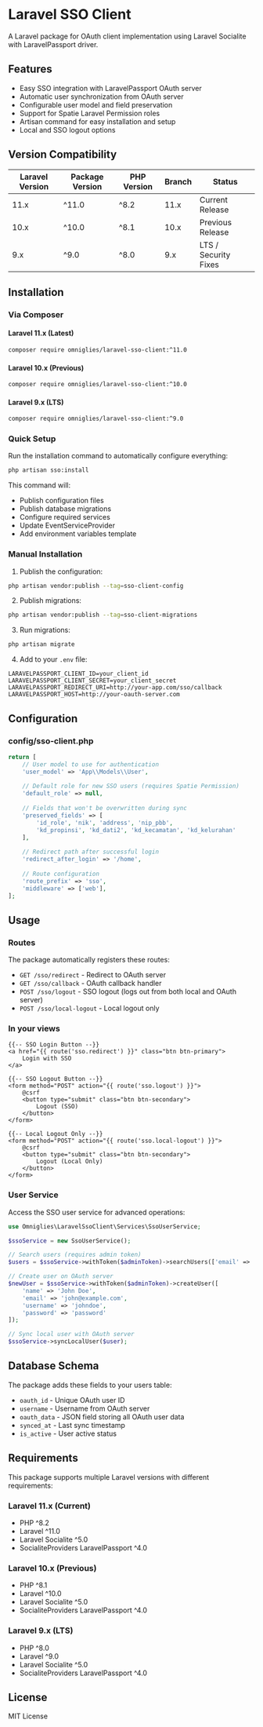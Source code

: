 # Laravel SSO Client

A Laravel package for OAuth client implementation using Laravel Socialite with LaravelPassport driver.

## Features

- Easy SSO integration with LaravelPassport OAuth server
- Automatic user synchronization from OAuth server
- Configurable user model and field preservation
- Support for Spatie Laravel Permission roles
- Artisan command for easy installation and setup
- Local and SSO logout options

## Version Compatibility

| Laravel Version | Package Version | PHP Version | Branch | Status |
|----------------|-----------------|-------------|--------|--------|
| 11.x | ^11.0 | ^8.2 | 11.x | Current Release |
| 10.x | ^10.0 | ^8.1 | 10.x | Previous Release |
| 9.x | ^9.0 | ^8.0 | 9.x | LTS / Security Fixes |

## Installation

### Via Composer

#### Laravel 11.x (Latest)
```bash
composer require omniglies/laravel-sso-client:^11.0
```

#### Laravel 10.x (Previous)
```bash
composer require omniglies/laravel-sso-client:^10.0
```

#### Laravel 9.x (LTS)
```bash
composer require omniglies/laravel-sso-client:^9.0
```

### Quick Setup

Run the installation command to automatically configure everything:

```bash
php artisan sso:install
```

This command will:
- Publish configuration files
- Publish database migrations
- Configure required services
- Update EventServiceProvider
- Add environment variables template

### Manual Installation

1. Publish the configuration:
```bash
php artisan vendor:publish --tag=sso-client-config
```

2. Publish migrations:
```bash
php artisan vendor:publish --tag=sso-client-migrations
```

3. Run migrations:
```bash
php artisan migrate
```

4. Add to your `.env` file:
```env
LARAVELPASSPORT_CLIENT_ID=your_client_id
LARAVELPASSPORT_CLIENT_SECRET=your_client_secret
LARAVELPASSPORT_REDIRECT_URI=http://your-app.com/sso/callback
LARAVELPASSPORT_HOST=http://your-oauth-server.com
```

## Configuration

### config/sso-client.php

```php
return [
    // User model to use for authentication
    'user_model' => 'App\\Models\\User',
    
    // Default role for new SSO users (requires Spatie Permission)
    'default_role' => null,
    
    // Fields that won't be overwritten during sync
    'preserved_fields' => [
        'id_role', 'nik', 'address', 'nip_pbb', 
        'kd_propinsi', 'kd_dati2', 'kd_kecamatan', 'kd_kelurahan'
    ],
    
    // Redirect path after successful login
    'redirect_after_login' => '/home',
    
    // Route configuration
    'route_prefix' => 'sso',
    'middleware' => ['web'],
];
```

## Usage

### Routes

The package automatically registers these routes:

- `GET /sso/redirect` - Redirect to OAuth server
- `GET /sso/callback` - OAuth callback handler
- `POST /sso/logout` - SSO logout (logs out from both local and OAuth server)
- `POST /sso/local-logout` - Local logout only

### In your views

```blade
{{-- SSO Login Button --}}
<a href="{{ route('sso.redirect') }}" class="btn btn-primary">
    Login with SSO
</a>

{{-- SSO Logout Button --}}
<form method="POST" action="{{ route('sso.logout') }}">
    @csrf
    <button type="submit" class="btn btn-secondary">
        Logout (SSO)
    </button>
</form>

{{-- Local Logout Only --}}
<form method="POST" action="{{ route('sso.local-logout') }}">
    @csrf
    <button type="submit" class="btn btn-secondary">
        Logout (Local Only)
    </button>
</form>
```

### User Service

Access the SSO user service for advanced operations:

```php
use Omniglies\LaravelSsoClient\Services\SsoUserService;

$ssoService = new SsoUserService();

// Search users (requires admin token)
$users = $ssoService->withToken($adminToken)->searchUsers(['email' => 'user@example.com']);

// Create user on OAuth server
$newUser = $ssoService->withToken($adminToken)->createUser([
    'name' => 'John Doe',
    'email' => 'john@example.com',
    'username' => 'johndoe',
    'password' => 'password'
]);

// Sync local user with OAuth server
$ssoService->syncLocalUser($user);
```

## Database Schema

The package adds these fields to your users table:

- `oauth_id` - Unique OAuth user ID
- `username` - Username from OAuth server
- `oauth_data` - JSON field storing all OAuth user data
- `synced_at` - Last sync timestamp
- `is_active` - User active status

## Requirements

This package supports multiple Laravel versions with different requirements:

### Laravel 11.x (Current)
- PHP ^8.2
- Laravel ^11.0
- Laravel Socialite ^5.0
- SocialiteProviders LaravelPassport ^4.0

### Laravel 10.x (Previous)
- PHP ^8.1
- Laravel ^10.0
- Laravel Socialite ^5.0
- SocialiteProviders LaravelPassport ^4.0

### Laravel 9.x (LTS)
- PHP ^8.0
- Laravel ^9.0
- Laravel Socialite ^5.0
- SocialiteProviders LaravelPassport ^4.0

## License

MIT License